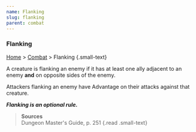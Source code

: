 ```yaml
---
name: Flanking
slug: flanking
parent: combat
---
```

### Flanking
[Home](dm-operations-center) > [Combat](combat) > Flanking {.small-text}

A creature is flanking an enemy if it has at least one ally adjacent to an enemy **and** on opposite sides of the enemy.

Attackers flanking an enemy have Advantage on their attacks against that creature.

***Flanking is an optional rule.***

> **Sources** <br/>
> Dungeon Master's Guide, p. 251
{.read .small-text}